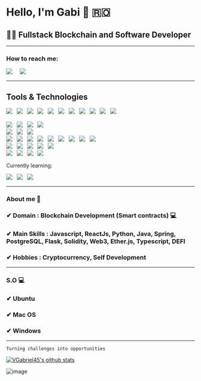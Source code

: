 <h1>Hello, I'm Gabi 👋 🇷🇴 </h1>
<h2>👨‍💻 Fullstack Blockchain and Software Developer </h2>

<hr>

<h3>How to reach me:</h3>

<a href="https://www.linkedin.com/in/gabi-vasile/"><img src="https://img.shields.io/badge/linkedin-%230077B5.svg?&style=for-the-badge&logo=linkedin&logoColor=white" /></a>&nbsp;&nbsp;&nbsp;&nbsp;
<a href="mailto:vgabrielmarian21@gmail.com"><img src="https://img.shields.io/badge/gmail-%23D14836.svg?&style=for-the-badge&logo=gmail&logoColor=white" /></a>&nbsp;&nbsp;&nbsp;&nbsp;
<hr>

<h2>Tools & Technologies</h2>
<p>
   <img src="https://img.shields.io/badge/HTML%20-%23F7DF1E.svg?&style=for-the-badge&color=E34F26" />&nbsp;&nbsp;
   <img src="https://img.shields.io/badge/css%20-%23F7DF1E.svg?&style=for-the-badge&color=5BA8EE" />&nbsp;&nbsp;
   <img src="https://img.shields.io/badge/JavaScript%20-%23F7DF1E.svg?&style=for-the-badge&color=F7DF1E" />&nbsp;&nbsp;
   <img src="https://img.shields.io/badge/react%20-%23F7DF1E.svg?&style=for-the-badge&color=00D8FF" />&nbsp;&nbsp;
    <img src="https://img.shields.io/badge/Python%20-%23F7DF1E.svg?&style=for-the-badge&color=004d1a" />&nbsp;&nbsp;
  <img src="https://img.shields.io/badge/Java%20-%23F7DF1E.svg?&style=for-the-badge&color=ff8c1a" />&nbsp;&nbsp;
  <img src="https://img.shields.io/badge/Flask%20-%23F7DF1E.svg?&style=for-the-badge&color=269900" />&nbsp;&nbsp;
  <img src="https://img.shields.io/badge/Spring Boot%20-%23F7DF1E.svg?&style=for-the-badge&color=39e600" />&nbsp;&nbsp;
  <img src="https://img.shields.io/badge/Spring Security%20-%23F7DF1E.svg?&style=for-the-badge&color=53ff1a" />&nbsp;&nbsp;
  <img src="https://img.shields.io/badge/Solidity%20-%23F7DF1E.svg?&style=for-the-badge&color=F7DF1B" />&nbsp;&nbsp;
  <img src="https://img.shields.io/badge/Web3%20-%23F7DF1E.svg?&style=for-the-badge&color=ff8c1a" />&nbsp;&nbsp;
   <br />
   
   <br />
   <img src="https://img.shields.io/badge/Figma%20-%23F7DF1E.svg?&style=for-the-badge&color=A259FF" />&nbsp;&nbsp;
   <img src="https://img.shields.io/badge/Photoshop%20-%23F7DF1E.svg?&style=for-the-badge&color=470137" />&nbsp;&nbsp;
   <img src="https://img.shields.io/badge/Bootstrap%20-%23F7DF1E.svg?&style=for-the-badge&color=7044A3" />&nbsp;&nbsp;
   <img src="https://img.shields.io/badge/Material UI%20-%23F7DF1E.svg?&style=for-the-badge&color=00e6e6" />&nbsp;&nbsp;
   <br />
   <img src="https://img.shields.io/badge/Trello%20-%23F7DF1E.svg?&style=for-the-badge&color=0079BF" />&nbsp;&nbsp;
   <img src="https://img.shields.io/badge/Azure Boards%20-%23F7DF1E.svg?&style=for-the-badge&color=0066ff" />&nbsp;&nbsp;
   <img src="https://img.shields.io/badge/Agile%20-%23F7DF1E.svg?&style=for-the-badge&color=0075BF" />&nbsp;&nbsp;
   <br />
   <img src="https://img.shields.io/badge/MongoDB%20-%23F7DF1E.svg?&style=for-the-badge&color=5C9A37" />&nbsp;&nbsp;
   <img src="https://img.shields.io/badge/MySQL%20-%23F7DF1E.svg?&style=for-the-badge&color=1E4C68" />&nbsp;&nbsp;
   <img src="https://img.shields.io/badge/PostgreSQL%20-%23F7DF1E.svg?&style=for-the-badge&color=FF6600" />&nbsp;&nbsp;
   <img src="https://img.shields.io/badge/GraphQL%20-%23F7DF1E.svg?&style=for-the-badge&color=E535AB" />&nbsp;&nbsp;
   <img src="https://img.shields.io/badge/Hibernate%20-%23F7DF1E.svg?&style=for-the-badge&color=0052cc" />&nbsp;&nbsp;
   <img src="https://img.shields.io/badge/JPA%20-%23F7DF1E.svg?&style=for-the-badge&color=4d4dff" />&nbsp;&nbsp;
   <img src="https://img.shields.io/badge/ORM%20-%23F7DF1E.svg?&style=for-the-badge&color=c44dff" />&nbsp;&nbsp;
   <img src="https://img.shields.io/badge/H2%20-%23F7DF1E.svg?&style=for-the-badge&color=ff9966" />&nbsp;&nbsp;
   <img src="https://img.shields.io/badge/Firebase%20-%23F7DF1E.svg?&style=for-the-badge&color=FF6600" />&nbsp;&nbsp;

   <br />
   <img src="https://img.shields.io/badge/Microservices%20-%23F7DF1E.svg?&style=for-the-badge&color=0039e6" />&nbsp;&nbsp;
   <img src="https://img.shields.io/badge/Eureka Server%20-%23F7DF1E.svg?&style=for-the-badge&color=0000cc" />&nbsp;&nbsp;
   <img src="https://img.shields.io/badge/Zuul%20-%23F7DF1E.svg?&style=for-the-badge&color=ff3300" />&nbsp;&nbsp;
   <img src="https://img.shields.io/badge/Postman%20-%23F7DF1E.svg?&style=for-the-badge&color=cc5200" />&nbsp;&nbsp;
   <img src="https://img.shields.io/badge/Swagger%20-%23F7DF1E.svg?&style=for-the-badge&color=87BE3F" />&nbsp;&nbsp;
   <br />
   <img src="https://img.shields.io/badge/Git%20-%23F7DF1E.svg?&style=for-the-badge&color=000" />&nbsp;&nbsp;
   <img src="https://img.shields.io/badge/GitHub%20-%23F7DF1E.svg?&style=for-the-badge&color=000" />&nbsp;&nbsp;
   <img src="https://img.shields.io/badge/Git flow%20-%23F7DF1E.svg?&style=for-the-badge&color=000" />&nbsp;&nbsp;
   <img src="https://img.shields.io/badge/Docker%20-%23F7DF1E.svg?&style=for-the-badge&color=2496ED" />&nbsp;&nbsp;
   
   <br/>
   
   Currently learning:
   
   <img src="https://img.shields.io/badge/AWS%20-%23F7DF1E.svg?&style=for-the-badge&color=FF6600" />&nbsp;&nbsp;
   <img src="https://img.shields.io/badge/SOLIDITY%20-%23F7DF1E.svg?&style=for-the-badge&color=FF6600" />&nbsp;&nbsp;
   <img src="https://img.shields.io/badge/SMART CONTRACTS%20-%23F7DF1E.svg?&style=for-the-badge&color=FF6600" />&nbsp;&nbsp;
</p> 


<hr>

### About me 📌

### ✔  **Domain :** Blockchain Development (Smart contracts) 💻
### ✔  **Main Skills :** Javascript, ReactJs, Python, Java, Spring, PostgreSQL, Flask, Solidity, Web3, Ether.js, Typescript, DEFI
### ✔  **Hobbies :**  Cryptocurrency, Self Development

<hr>

### S.O 💻

### ✔  Ubuntu
### ✔  Mac OS
### ✔  Windows

<hr>

```
Turning challenges into opportunities
```
[![VGabriel45's github stats](https://github-readme-stats.vercel.app/api?username=VGabriel45&theme=dark&show_icons=true)](https://github.com/VGabriel45)

![image](https://github.com/soriano-dev/soriano-dev/blob/master/dino.gif)
